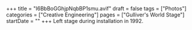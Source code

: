 +++
title = "I6BbBoGGhjpNqbBP1smu.avif"
draft = false
tags = ["Photos"]
categories = ["Creative Engineering"]
pages = ["Gulliver's World Stage"]
startDate = ""
+++
Left stage during installation in 1992.
